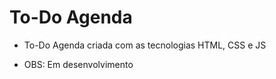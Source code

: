 # To-Do Agenda
 * To-Do Agenda criada com as tecnologias HTML, CSS e JS

 * OBS: Em desenvolvimento
